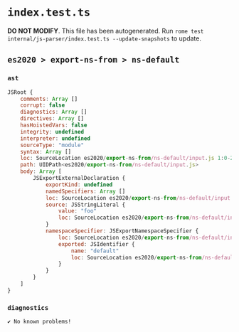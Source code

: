 # `index.test.ts`

**DO NOT MODIFY**. This file has been autogenerated. Run `rome test internal/js-parser/index.test.ts --update-snapshots` to update.

## `es2020 > export-ns-from > ns-default`

### `ast`

```javascript
JSRoot {
	comments: Array []
	corrupt: false
	diagnostics: Array []
	directives: Array []
	hasHoistedVars: false
	integrity: undefined
	interpreter: undefined
	sourceType: "module"
	syntax: Array []
	loc: SourceLocation es2020/export-ns-from/ns-default/input.js 1:0-2:0
	path: UIDPath<es2020/export-ns-from/ns-default/input.js>
	body: Array [
		JSExportExternalDeclaration {
			exportKind: undefined
			namedSpecifiers: Array []
			loc: SourceLocation es2020/export-ns-from/ns-default/input.js 1:0-1:31
			source: JSStringLiteral {
				value: "foo"
				loc: SourceLocation es2020/export-ns-from/ns-default/input.js 1:25-1:30
			}
			namespaceSpecifier: JSExportNamespaceSpecifier {
				loc: SourceLocation es2020/export-ns-from/ns-default/input.js 1:7-1:19
				exported: JSIdentifier {
					name: "default"
					loc: SourceLocation es2020/export-ns-from/ns-default/input.js 1:12-1:19 (default)
				}
			}
		}
	]
}
```

### `diagnostics`

```
✔ No known problems!

```
